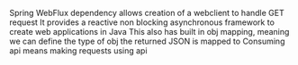 Spring WebFlux dependency allows creation of a webclient to handle GET request
It provides a reactive non blocking asynchronous framework to create web applications in Java
This also has built in obj mapping, meaning we can define the type of obj the returned JSON is mapped to
Consuming api means making requests using api
